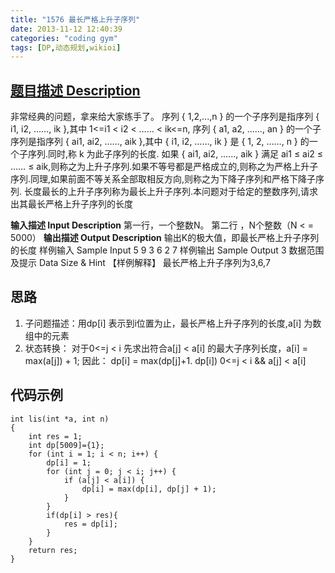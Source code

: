 ```yaml
---
title: "1576 最长严格上升子序列"
date: 2013-11-12 12:40:39
categories: "coding gym"
tags: [DP,动态规划,wikioi]
---
```


## [题目描述 Description](http://www.wikioi.com/problem/1576/)

非常经典的问题，拿来给大家练手了。
序列 { 1,2,...,n } 的一个子序列是指序列 { i1, i2, ……, ik },其中 1<=i1 < i2 < …… < ik<=n, 序列 { a1, a2, ……, an } 的一个子序列是指序列 { ai1, ai2, ……, aik },其中 { i1, i2, ……, ik } 是 { 1, 2, ……, n } 的一个子序列.同时,称 k 为此子序列的长度.
如果 { ai1, ai2, ……, aik } 满足 ai1 ≤ ai2 ≤ …… ≤ aik,则称之为上升子序列.如果不等号都是严格成立的,则称之为严格上升子序列.同理,如果前面不等关系全部取相反方向,则称之为下降子序列和严格下降子序列.
长度最长的上升子序列称为最长上升子序列.本问题对于给定的整数序列,请求出其最长严格上升子序列的长度

<!-- more -->

**输入描述 Input Description**
第一行，一个整数N。
第二行 ，N个整数（N < = 5000）
**输出描述 Output Description**
输出K的极大值，即最长严格上升子序列的长度
样例输入 Sample Input
5
9 3 6 2 7
样例输出 Sample Output
3
数据范围及提示 Data Size & Hint
【样例解释】
最长严格上升子序列为3,6,7

## 思路
1. 子问题描述：用dp[i] 表示到i位置为止，最长严格上升子序列的长度,a[i] 为数组中的元素
2. 状态转换： 对于0<=j < i 先求出符合a[j] < a[i] 的最大子序列长度，a[i] = max(a[j]) + 1;
因此： dp[i] = max(dp[j]+1. dp[i]) 0<=j < i && a[j] < a[i]

## 代码示例
    
    int lis(int *a, int n)
    {
        int res = 1;
        int dp[5009]={1};
        for (int i = 1; i < n; i++) {
        	dp[i] = 1;
            for (int j = 0; j < i; j++) {
                if (a[j] < a[i]) {
                    dp[i] = max(dp[i], dp[j] + 1);
                }
            }
            if(dp[i] > res){
            	res = dp[i];
            }
        }
        return res;
    }




